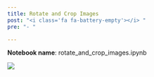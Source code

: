 ```yaml
---
title: Rotate and Crop Images
post: "<i class='fa fa-battery-empty'></i> "
pre: "- "

---
```


**Notebook name**: rotate_and_crop_images.ipynb

<img src='/images/comingsoon.png' />
